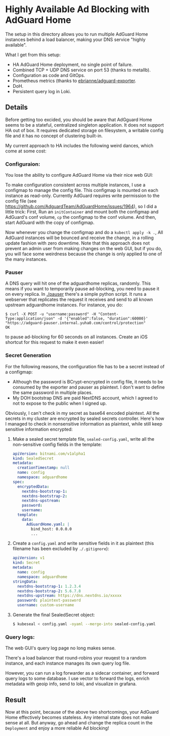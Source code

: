 # Highly Available Ad Blocking with AdGuard Home

The setup in this directory allows you to run multiple AdGuard Home instances behind a load balancer, making your DNS service "highly available".

What I get from this setup:

- HA AdGuard Home deployment, no single point of failure.
- Combined TCP + UDP DNS service on port 53 (thanks to metallb).
- Configuration as code and GitOps.
- Prometheus metrics (thanks to [ebrianne/adguard-exporter](https://github.com/ebrianne/adguard-exporter).
- DoH.
- Persistent query log in Loki.

## Details

Before getting too excided, you should be aware that AdGguard Home seems to be a stateful, centralized singleton application. It does not support HA out of box. It requires dedicated storage on filesystem, a writable config file and it has no concept of clustering built-in.

My current approach to HA includes the following weird dances, which come at some cost:

### Configuraion:

You lose the ability to configure AdGuard Home via their nice web GUI:

To make configuration consistent across multiple instances, I use a configmap to manage the config file. This configmap is mounted on each instance as read-only. Currently AdGuard requires write permission to the config file (see https://github.com/AdguardTeam/AdGuardHome/issues/1964), so I did a little trick: First, Run an `initContainer` and mount both the configmap and AdGuard's conf volume, `cp` the configmap to the conf volume. And then, start AdGuard with the copy of configmap.

Now whenever you change the configmap and do a `kubectl apply -k .`, All AdGuard instances will be bounced and receive the change, in a rolling update fashion with zero downtime. Note that this approach does not prevent an admin user from making changes on the web GUI, but if you do, you will face some weirdness because the change is only applied to one of the many instances.

### Pauser

A DNS query will hit one of the adguardhome replicas, randomly. This means if you want to temporarily pause ad-blocking, you need to pause it on every replica. In [./pauser](./pauser) there's a simple python script. It runs a webserver that replicates the request it receives and send to all known upstream adguardhome instances. For instance, you do:

```
$ curl -X POST -u "username:password" -H "Content-Type:application/json" -d '{"enabled":false, "duration":60000}' "https://adguard-pauser.internal.yuha0.com/control/protection"
OK
```

to pause ad-blocking for 60 seconds on all instances. Create an iOS shortcut for this request to make it even easier!

### Secret Generation

For the following reasons, the configuration file has to be a secret instead of a configmap:

- Although the password is BCrypt-encrypted in config file, it needs to be consumed by the exporter and pauser as plaintext. I don't want to define the same password in multiple places.
- My DOH bootstrap DNS are paid NextDNS account, which I agreed to not to expose to the public when I signed up.

Obviously, I can't check in my secret as base64 encoded plaintext. All the secrets in my cluster are encrypted by sealed secrets controller. Here's how I managed to check in nonsensitive information as plaintext, while still keep sensitive information encrypted:

1. Make a sealed secret template file, `sealed-config.yaml`, write all the non-sensitive config fields in the template:
    ```yaml
    apiVersion: bitnami.com/v1alpha1
    kind: SealedSecret
    metadata:
      creationTimestamp: null
      name: config
      namespace: adguardhome
    spec:
      encryptedData:
        nextdns-bootstrap-1:
        nextdns-bootstrap-2:
        nextdns-upstream:
        password:
        username:
      template:
        data:
          AdGuardHome.yaml: |
            bind_host: 0.0.0.0
            ...
    ```
2. Create a `config.yaml` and write sensitive fields in it as plaintext (this filename has been excluded by `./.gitignore`):
    ```yaml
    apiVersion: v1
    kind: Secret
    metadata:
      name: config
      namespace: adguardhome
    stringData:
      nextdns-bootstrap-1: 1.2.3.4
      nextdns-bootstrap-2: 5.6.7.8
      nextdns-upstream: https://dns.nextdns.io/xxxxx
      password: plaintext-password
      username: custom-username
    ```
3. Generate the final SealedSecret object:
    ```bash
    $ kubeseal < config.yaml -oyaml --merge-into sealed-config.yaml
    ```

### Query logs:

The web GUI's query log page no long makes sense.

There's a load balancer that round-robins your reuqest to a random instance, and each instance manages its own query log file.

However, you can run a log forwarder as a sidecar container, and forward query logs to some database. I use vector to forward the logs, enrich metadata with geoip info, send to loki, and visualize in grafana.

## Result

Now at this point, because of the above two shortcomings, your AdGuard Home effectively becomes stateless. Any internal state does not make sense at all. But anyway, go ahead and change the replica count in the `Deployment` and enjoy a more reliable Ad blocking!
